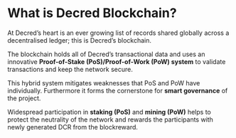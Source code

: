 # What is Decred Blockchain?

At Decred’s heart is an ever growing list of records shared globally across a decentralised ledger; this is Decred’s blockchain.

The blockchain holds all of Decred’s transactional data and uses an innovative **Proof-of-Stake (PoS)/Proof-of-Work (PoW) system** to validate transactions and keep the network secure.

This hybrid system mitigates weaknesses that PoS and PoW have individually. Furthermore it forms the cornerstone for **smart governance** of the project.

Widespread participation in **staking (PoS)** and **mining (PoW)** helps to protect the neutrality of the network and rewards the participants with newly generated DCR from the blockreward.
